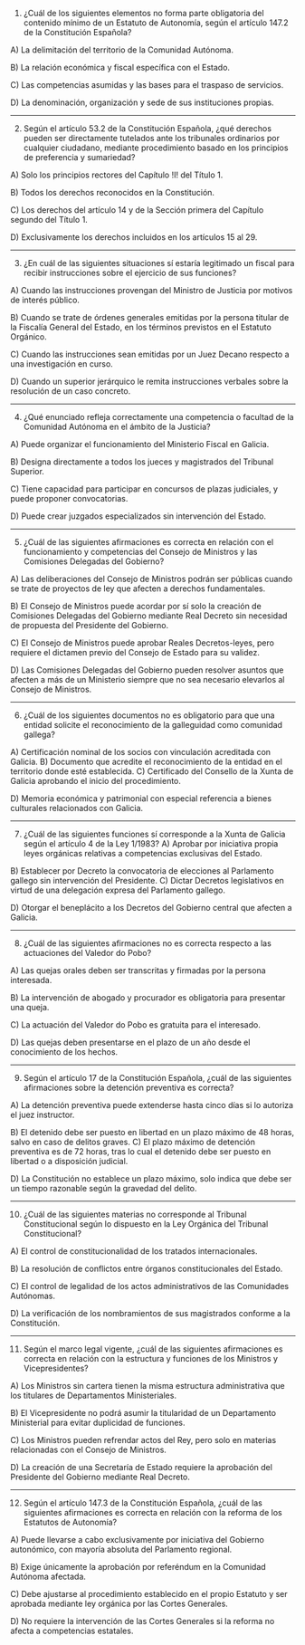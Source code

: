 1. ¿Cuál de los siguientes elementos no forma parte obligatoria del contenido mínimo de un Estatuto de
Autonomía, según el artículo 147.2 de la Constitución Española?

A) La delimitación del territorio de la Comunidad Autónoma.

B) La relación económica y fiscal específica con el Estado.

C) Las competencias asumidas y las bases para el traspaso de servicios.

D) La denominación, organización y sede de sus instituciones propias.

---

2. Según el artículo 53.2 de la Constitución Española, ¿qué derechos pueden ser directamente tutelados ante
los tribunales ordinarios por cualquier ciudadano, mediante procedimiento basado en los principios de
preferencia y sumariedad?

A) Solo los principios rectores del Capítulo !I! del Título 1.

B) Todos los derechos reconocidos en la Constitución.

C) Los derechos del artículo 14 y de la Sección primera del Capítulo segundo del Título 1.

D) Exclusivamente los derechos incluidos en los artículos 15 al 29.

---

3. ¿En cuál de las siguientes situaciones sí estaría legitimado un fiscal para recibir instrucciones sobre el
ejercicio de sus funciones?

A) Cuando las instrucciones provengan del Ministro de Justicia por motivos de interés público.

B) Cuando se trate de órdenes generales emitidas por la persona titular de la Fiscalía General del Estado, en los términos previstos en el Estatuto Orgánico.

C) Cuando las instrucciones sean emitidas por un Juez Decano respecto a una investigación en curso.

D) Cuando un superior jerárquico le remita instrucciones verbales sobre la resolución de un caso concreto.

---

4. ¿Qué enunciado refleja correctamente una competencia o facultad de la Comunidad Autónoma en el ámbito
de la Justicia?

A) Puede organizar el funcionamiento del Ministerio Fiscal en Galicia.

B) Designa directamente a todos los jueces y magistrados del Tribunal Superior.

C) Tiene capacidad para participar en concursos de plazas judiciales, y puede proponer convocatorias.

D) Puede crear juzgados especializados sin intervención del Estado.

---

5. ¿Cuál de las siguientes afirmaciones es correcta en relación con el funcionamiento y competencias del
Consejo de Ministros y las Comisiones Delegadas del Gobierno?

A) Las deliberaciones del Consejo de Ministros podrán ser públicas cuando se trate de proyectos de ley que
afecten a derechos fundamentales.

B) El Consejo de Ministros puede acordar por sí solo la creación de Comisiones Delegadas del Gobierno
mediante Real Decreto sin necesidad de propuesta del Presidente del Gobierno.

C) El Consejo de Ministros puede aprobar Reales Decretos-leyes, pero requiere el dictamen previo del Consejo
de Estado para su validez.

D) Las Comisiones Delegadas del Gobierno pueden resolver asuntos que afecten a más de un Ministerio
siempre que no sea necesario elevarlos al Consejo de Ministros.

---

6. ¿Cuál de los siguientes documentos no es obligatorio para que una entidad solicite el reconocimiento de la
galleguidad como comunidad gallega?

A) Certificación nominal de los socios con vinculación acreditada con Galicia.
B) Documento que acredite el reconocimiento de la entidad en el territorio donde esté establecida.
C) Certificado del Consello de la Xunta de Galicia aprobando el inicio del procedimiento.

D) Memoria económica y patrimonial con especial referencia a bienes culturales relacionados con Galicia.

---

7. ¿Cuál de las siguientes funciones sí corresponde a la Xunta de Galicia según el artículo 4 de la Ley 1/1983?
A) Aprobar por iniciativa propia leyes orgánicas relativas a competencias exclusivas del Estado.

B) Establecer por Decreto la convocatoria de elecciones al Parlamento gallego sin intervención del Presidente.
C) Dictar Decretos legislativos en virtud de una delegación expresa del Parlamento gallego.

D) Otorgar el beneplácito a los Decretos del Gobierno central que afecten a Galicia.

---

8. ¿Cuál de las siguientes afirmaciones no es correcta respecto a las actuaciones del Valedor do Pobo?

A) Las quejas orales deben ser transcritas y firmadas por la persona interesada.

B) La intervención de abogado y procurador es obligatoria para presentar una queja.

C) La actuación del Valedor do Pobo es gratuita para el interesado.

D) Las quejas deben presentarse en el plazo de un año desde el conocimiento de los hechos.

---

9. Según el artículo 17 de la Constitución Española, ¿cuál de las siguientes afirmaciones sobre la detención
preventiva es correcta?

A) La detención preventiva puede extenderse hasta cinco días si lo autoriza el juez instructor.

B) El detenido debe ser puesto en libertad en un plazo máximo de 48 horas, salvo en caso de delitos graves.
C) El plazo máximo de detención preventiva es de 72 horas, tras lo cual el detenido debe ser puesto en libertad o a disposición judicial.

D) La Constitución no establece un plazo máximo, solo indica que debe ser un tiempo razonable según la
gravedad del delito.

---

10. ¿Cuál de las siguientes materias no corresponde al Tribunal Constitucional según lo dispuesto en la Ley
Orgánica del Tribunal Constitucional?

A) El control de constitucionalidad de los tratados internacionales.

B) La resolución de conflictos entre órganos constitucionales del Estado.

C) El control de legalidad de los actos administrativos de las Comunidades Autónomas.

D) La verificación de los nombramientos de sus magistrados conforme a la Constitución.

---

11. Según el marco legal vigente, ¿cuál de las siguientes afirmaciones es correcta en relación con la estructura y funciones de los Ministros y Vicepresidentes?

A) Los Ministros sin cartera tienen la misma estructura administrativa que los titulares de Departamentos
Ministeriales.

B) El Vicepresidente no podrá asumir la titularidad de un Departamento Ministerial para evitar duplicidad de
funciones.

C) Los Ministros pueden refrendar actos del Rey, pero solo en materias relacionadas con el Consejo de
Ministros.

D) La creación de una Secretaría de Estado requiere la aprobación del Presidente del Gobierno mediante Real
Decreto.

---

12. Según el artículo 147.3 de la Constitución Española, ¿cuál de las siguientes afirmaciones es correcta en
relación con la reforma de los Estatutos de Autonomía?

A) Puede llevarse a cabo exclusivamente por iniciativa del Gobierno autonómico, con mayoría absoluta del
Parlamento regional.

B) Exige únicamente la aprobación por referéndum en la Comunidad Autónoma afectada.

C) Debe ajustarse al procedimiento establecido en el propio Estatuto y ser aprobada mediante ley orgánica por
las Cortes Generales.

D) No requiere la intervención de las Cortes Generales si la reforma no afecta a competencias estatales.
